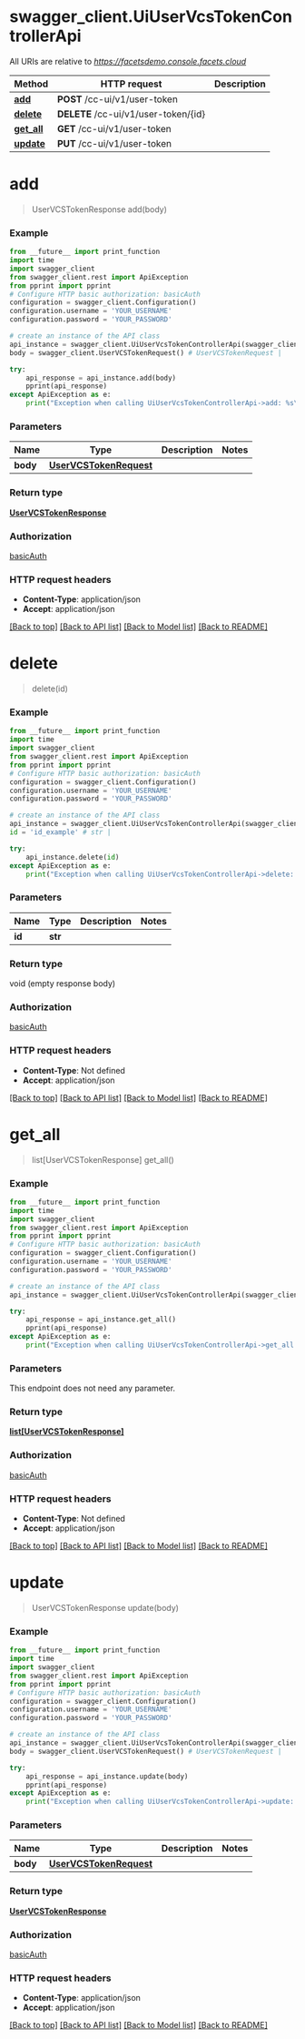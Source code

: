# swagger_client.UiUserVcsTokenControllerApi

All URIs are relative to *https://facetsdemo.console.facets.cloud*

Method | HTTP request | Description
------------- | ------------- | -------------
[**add**](UiUserVcsTokenControllerApi.md#add) | **POST** /cc-ui/v1/user-token | 
[**delete**](UiUserVcsTokenControllerApi.md#delete) | **DELETE** /cc-ui/v1/user-token/{id} | 
[**get_all**](UiUserVcsTokenControllerApi.md#get_all) | **GET** /cc-ui/v1/user-token | 
[**update**](UiUserVcsTokenControllerApi.md#update) | **PUT** /cc-ui/v1/user-token | 

# **add**
> UserVCSTokenResponse add(body)



### Example
```python
from __future__ import print_function
import time
import swagger_client
from swagger_client.rest import ApiException
from pprint import pprint
# Configure HTTP basic authorization: basicAuth
configuration = swagger_client.Configuration()
configuration.username = 'YOUR_USERNAME'
configuration.password = 'YOUR_PASSWORD'

# create an instance of the API class
api_instance = swagger_client.UiUserVcsTokenControllerApi(swagger_client.ApiClient(configuration))
body = swagger_client.UserVCSTokenRequest() # UserVCSTokenRequest | 

try:
    api_response = api_instance.add(body)
    pprint(api_response)
except ApiException as e:
    print("Exception when calling UiUserVcsTokenControllerApi->add: %s\n" % e)
```

### Parameters

Name | Type | Description  | Notes
------------- | ------------- | ------------- | -------------
 **body** | [**UserVCSTokenRequest**](UserVCSTokenRequest.md)|  | 

### Return type

[**UserVCSTokenResponse**](UserVCSTokenResponse.md)

### Authorization

[basicAuth](../README.md#basicAuth)

### HTTP request headers

 - **Content-Type**: application/json
 - **Accept**: application/json

[[Back to top]](#) [[Back to API list]](../README.md#documentation-for-api-endpoints) [[Back to Model list]](../README.md#documentation-for-models) [[Back to README]](../README.md)

# **delete**
> delete(id)



### Example
```python
from __future__ import print_function
import time
import swagger_client
from swagger_client.rest import ApiException
from pprint import pprint
# Configure HTTP basic authorization: basicAuth
configuration = swagger_client.Configuration()
configuration.username = 'YOUR_USERNAME'
configuration.password = 'YOUR_PASSWORD'

# create an instance of the API class
api_instance = swagger_client.UiUserVcsTokenControllerApi(swagger_client.ApiClient(configuration))
id = 'id_example' # str | 

try:
    api_instance.delete(id)
except ApiException as e:
    print("Exception when calling UiUserVcsTokenControllerApi->delete: %s\n" % e)
```

### Parameters

Name | Type | Description  | Notes
------------- | ------------- | ------------- | -------------
 **id** | **str**|  | 

### Return type

void (empty response body)

### Authorization

[basicAuth](../README.md#basicAuth)

### HTTP request headers

 - **Content-Type**: Not defined
 - **Accept**: application/json

[[Back to top]](#) [[Back to API list]](../README.md#documentation-for-api-endpoints) [[Back to Model list]](../README.md#documentation-for-models) [[Back to README]](../README.md)

# **get_all**
> list[UserVCSTokenResponse] get_all()



### Example
```python
from __future__ import print_function
import time
import swagger_client
from swagger_client.rest import ApiException
from pprint import pprint
# Configure HTTP basic authorization: basicAuth
configuration = swagger_client.Configuration()
configuration.username = 'YOUR_USERNAME'
configuration.password = 'YOUR_PASSWORD'

# create an instance of the API class
api_instance = swagger_client.UiUserVcsTokenControllerApi(swagger_client.ApiClient(configuration))

try:
    api_response = api_instance.get_all()
    pprint(api_response)
except ApiException as e:
    print("Exception when calling UiUserVcsTokenControllerApi->get_all: %s\n" % e)
```

### Parameters
This endpoint does not need any parameter.

### Return type

[**list[UserVCSTokenResponse]**](UserVCSTokenResponse.md)

### Authorization

[basicAuth](../README.md#basicAuth)

### HTTP request headers

 - **Content-Type**: Not defined
 - **Accept**: application/json

[[Back to top]](#) [[Back to API list]](../README.md#documentation-for-api-endpoints) [[Back to Model list]](../README.md#documentation-for-models) [[Back to README]](../README.md)

# **update**
> UserVCSTokenResponse update(body)



### Example
```python
from __future__ import print_function
import time
import swagger_client
from swagger_client.rest import ApiException
from pprint import pprint
# Configure HTTP basic authorization: basicAuth
configuration = swagger_client.Configuration()
configuration.username = 'YOUR_USERNAME'
configuration.password = 'YOUR_PASSWORD'

# create an instance of the API class
api_instance = swagger_client.UiUserVcsTokenControllerApi(swagger_client.ApiClient(configuration))
body = swagger_client.UserVCSTokenRequest() # UserVCSTokenRequest | 

try:
    api_response = api_instance.update(body)
    pprint(api_response)
except ApiException as e:
    print("Exception when calling UiUserVcsTokenControllerApi->update: %s\n" % e)
```

### Parameters

Name | Type | Description  | Notes
------------- | ------------- | ------------- | -------------
 **body** | [**UserVCSTokenRequest**](UserVCSTokenRequest.md)|  | 

### Return type

[**UserVCSTokenResponse**](UserVCSTokenResponse.md)

### Authorization

[basicAuth](../README.md#basicAuth)

### HTTP request headers

 - **Content-Type**: application/json
 - **Accept**: application/json

[[Back to top]](#) [[Back to API list]](../README.md#documentation-for-api-endpoints) [[Back to Model list]](../README.md#documentation-for-models) [[Back to README]](../README.md)


